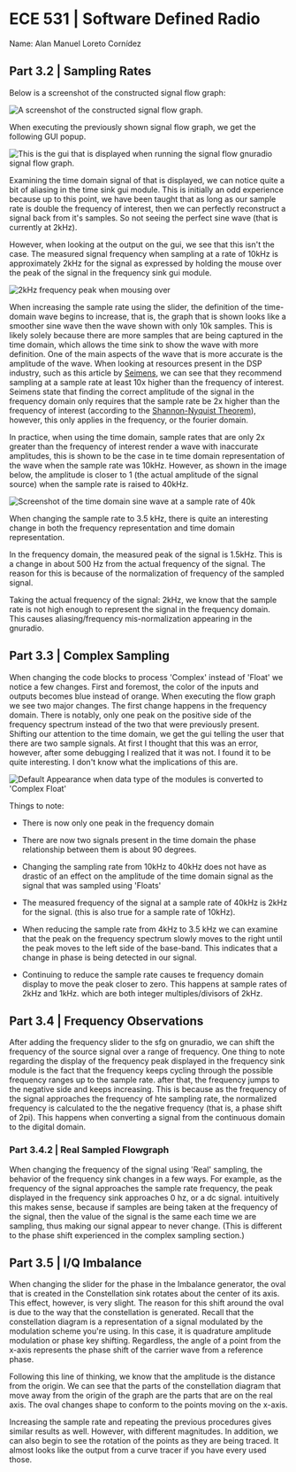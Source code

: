 # ECE 531 | Software Defined Radio

Name: Alan Manuel Loreto Cornídez

## Part 3.2 | Sampling Rates

Below is a screenshot of the constructed signal flow graph:

![A screenshot of the constructed signal flow graph.](assets/imgs/grc-graph-1a.png)

When executing the previously shown signal flow graph, we get the following GUI
popup.

![This is the gui that is displayed when running the signal flow gnuradio signal flow graph.](assets/imgs/sinusoidal-visualizataion.png)

Examining the time domain signal of that is displayed, we can notice quite a bit
of aliasing in the time sink gui module. This is initially an odd experience
because up to this point, we have been taught that as long as our sample rate is
double the frequency of interest, then we can perfectly reconstruct a signal
back from it's samples. So not seeing the perfect sine wave (that is currently
at 2kHz).

However, when looking at the output on the gui, we see that this isn't the case.
The measured signal frequency when sampling at a rate of 10kHz is approximately
2kHz for the signal as expressed by holding the mouse over the peak of the
signal in the frequency sink gui module.

![2kHz frequency peak when mousing over](assets/imgs/2k-freuqncy-peak.png)

When increasing the sample rate using the slider, the definition of the
time-domain wave begins to increase, that is, the graph that is shown looks like
a smoother sine wave then the wave shown with only 10k samples. This is likely
solely because there are more samples that are being captured in the time
domain, which allows the time sink to show the wave with more definition. One of
the main aspects of the wave that is more accurate is the amplitude of the wave.
When looking at resources present in the DSP industry, such as this article by
[Seimens](https://community.sw.siemens.com/s/article/digital-signal-processing-sampling-rates-bandwidth-spectral-lines-and-more),
we can see that they recommend sampling at a sample rate at least 10x higher
than the frequency of interest. Seimens state that finding the correct amplitude
of the signal in the frequency domain only requires that the sample rate be 2x
higher than the frequency of interest (according to the
[Shannon-Nyquist Theorem](https://en.wikipedia.org/wiki/Nyquist%E2%80%93Shannon_sampling_theorem)),
however, this only applies in the frequency, or the fourier domain.

In practice, when using the time domain, sample rates that are only 2x greater
than the frequency of interest render a wave with inaccurate amplitudes, this is
shown to be the case in te time domain representation of the wave when the
sample rate was 10kHz. However, as shown in the image below, the amplitude is
closer to 1 (the actual amplitude of the signal source) when the sample rate is
raised to 40kHz.

![Screenshot of the time domain sine wave at a sample rate of 40k](assets/imgs/40ksampletimedomain.png)

When changing the sample rate to 3.5 kHz, there is quite an interesting change
in both the frequency representation and time domain representation.

In the frequency domain, the measured peak of the signal is 1.5kHz. This is a
change in about 500 Hz from the actual frequency of the signal. The reason for
this is because of the normalization of frequency of the sampled signal.

Taking the actual frequency of the signal: 2kHz, we know that the sample rate is
not high enough to represent the signal in the frequency domain. This causes
aliasing/frequency mis-normalization appearing in the gnuradio.

## Part 3.3 | Complex Sampling

When changing the code blocks to process 'Complex' instead of 'Float' we notice
a few changes. First and foremost, the color of the inputs and outputs becomes
blue instead of orange. When executing the flow graph we see two major changes.
The first change happens in the frequency domain. There is notably, only one
peak on the positive side of the frequency spectrum instead of the two that were
previously present. Shifting our attention to the time domain, we get the gui
telling the user that there are two sample signals. At first I thought that this
was an error, however, after some debugging I realized that it was not. I found
it to be quite interesting. I don't know what the implications of this are.

![Default Appearance when data type of the modules is converted to 'Complex Float'](assets/imgs/gnuradio-output-complex-default.png)

Things to note:

- There is now only one peak in the frequency domain

- There are now two signals present in the time domain the phase relationship
  between them is about 90 degrees.

- Changing the sampling rate from 10kHz to 40kHz does not have as drastic of an
  effect on the amplitude of the time domain signal as the signal that was
  sampled using 'Floats'

- The measured frequency of the signal at a sample rate of 40kHz is 2kHz for the
  signal. (this is also true for a sample rate of 10kHz).

- When reducing the sample rate from 4kHz to 3.5 kHz we can examine that the
  peak on the frequency spectrum slowly moves to the right until the peak moves
  to the left side of the base-band. This indicates that a change in phase is
  being detected in our signal.

- Continuing to reduce the sample rate causes te frequency domain display to
  move the peak closer to zero. This happens at sample rates of 2kHz and 1kHz.
  which are both integer multiples/divisors of 2kHz.

## Part 3.4 | Frequency Observations

After adding the frequency slider to the sfg on gnuradio, we can shift the
frequency of the source signal over a range of frequency. One thing to note
regarding the display of the frequency peak displayed in the frequency sink
module is the fact that the frequency keeps cycling through the possible
frequency ranges up to the sample rate. after that, the frequency jumps to the
negative side and keeps increasing. This is because as the frequency of the
signal approaches the frequency of hte sampling rate, the normalized frequency
is calculated to the the negative frequency (that is, a phase shift of 2pi).
This happens when converting a signal from the continuous domain to the digital
domain.

### Part 3.4.2 | Real Sampled Flowgraph

When changing the frequency of the signal using 'Real' sampling, the behavior of
the frequency sink changes in a few ways. For example, as the frequency of the
signal approaches the sample rate frequency, the peak displayed in the frequency
sink approaches 0 hz, or a dc signal. intuitively this makes sense, because if
samples are being taken at the frequency of the signal, then the value of the
signal is the same each time we are sampling, thus making our signal appear to
never change. (This is different to the phase shift experienced in the complex
sampling section.)

## Part 3.5 | I/Q Imbalance

When changing the slider for the phase in the Imbalance generator, the oval that
is created in the Constellation sink rotates about the center of its axis. This
effect, however, is very slight. The reason for this shift around the oval is
due to the way that the constellation is generated. Recall that the
constellation diagram is a representation of a signal modulated by the
modulation scheme you're using. In this case, it is quadrature amplitude
modulation or phase key shifting. Regardless, the angle of a point from the
x-axis represents the phase shift of the carrier wave from a reference phase.

Following this line of thinking, we know that the amplitude is the distance from
the origin. We can see that the parts of the constellation diagram that move
away from the origin of the graph are the parts that are on the real axis. The
oval changes shape to conform to the points moving on the x-axis.

Increasing the sample rate and repeating the previous procedures gives similar
results as well. However, with different magnitudes. In addition, we can also
begin to see the rotation of the points as they are being traced. It almost
looks like the output from a curve tracer if you have every used those.




